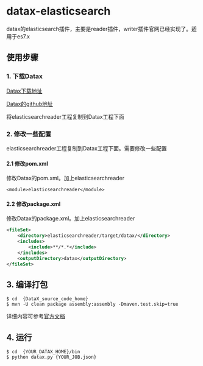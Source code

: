 # datax-elasticsearch
datax的elasticsearch插件，主要是reader插件，writer插件官网已经实现了。适用于es7.x



## 使用步骤

### 1.  下载Datax

[Datax下载地址](http://datax-opensource.oss-cn-hangzhou.aliyuncs.com/datax.tar.gz)

[Datax的github地址](https://github.com/alibaba/DataX)



将elasticsearchreader工程复制到Datax工程下面

### 2. 修改一些配置

elasticsearchreader工程复制到Datax工程下面。需要修改一些配置



#### 2.1 修改pom.xml

修改Datax的pom.xml。加上elasticsearchreader

```
<module>elasticsearchreader</module>
```



#### 2.2 修改package.xml

修改Datax的package.xml。加上elasticsearchreader

```xml
<fileSet>
    <directory>elasticsearchreader/target/datax/</directory>
    <includes>
        <include>**/*.*</include>
    </includes>
    <outputDirectory>datax</outputDirectory>
</fileSet>
```



## 3. 编译打包

```shell
$ cd  {DataX_source_code_home}
$ mvn -U clean package assembly:assembly -Dmaven.test.skip=true
```

详细内容可参考[官方文档](https://github.com/alibaba/DataX/blob/master/userGuid.md)



## 4. 运行

```
$ cd  {YOUR_DATAX_HOME}/bin
$ python datax.py {YOUR_JOB.json}
```

